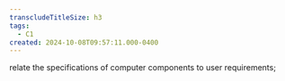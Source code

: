 ```yaml
---
transcludeTitleSize: h3
tags:
  - C1
created: 2024-10-08T09:57:11.000-0400
---
```

relate the specifications of computer components to user requirements;